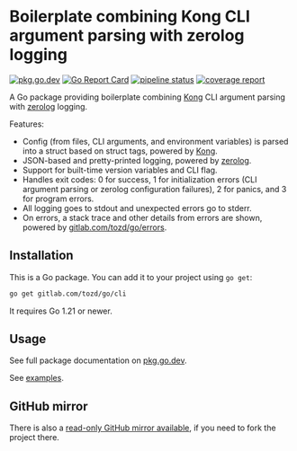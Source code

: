 # Boilerplate combining Kong CLI argument parsing with zerolog logging

[![pkg.go.dev](https://pkg.go.dev/badge/gitlab.com/tozd/go/cli)](https://pkg.go.dev/gitlab.com/tozd/go/cli)
[![Go Report Card](https://goreportcard.com/badge/gitlab.com/tozd/go/cli)](https://goreportcard.com/report/gitlab.com/tozd/go/cli)
[![pipeline status](https://gitlab.com/tozd/go/cli/badges/main/pipeline.svg?ignore_skipped=true)](https://gitlab.com/tozd/go/cli/-/pipelines)
[![coverage report](https://gitlab.com/tozd/go/cli/badges/main/coverage.svg)](https://gitlab.com/tozd/go/cli/-/graphs/main/charts)

A Go package providing boilerplate combining [Kong](https://github.com/alecthomas/kong)
CLI argument parsing with [zerolog](https://gitlab.com/tozd/go/zerolog) logging.

Features:

- Config (from files, CLI arguments, and environment variables) is parsed into a struct
  based on struct tags, powered by [Kong](https://github.com/alecthomas/kong).
- JSON-based and pretty-printed logging, powered by [zerolog](https://gitlab.com/tozd/go/zerolog).
- Support for built-time version variables and CLI flag.
- Handles exit codes: 0 for success, 1 for initialization errors
  (CLI argument parsing or zerolog configuration failures),
  2 for panics, and 3 for program errors.
- All logging goes to stdout and unexpected errors go to stderr.
- On errors, a stack trace and other details from errors are shown,
  powered by [gitlab.com/tozd/go/errors](https://gitlab.com/tozd/go/errors).

## Installation

This is a Go package. You can add it to your project using `go get`:

```sh
go get gitlab.com/tozd/go/cli
```

It requires Go 1.21 or newer.

## Usage

See full package documentation on [pkg.go.dev](https://pkg.go.dev/gitlab.com/tozd/go/cli#section-documentation).

See [examples](./_examples/).

## GitHub mirror

There is also a [read-only GitHub mirror available](https://github.com/tozd/go-cli),
if you need to fork the project there.
